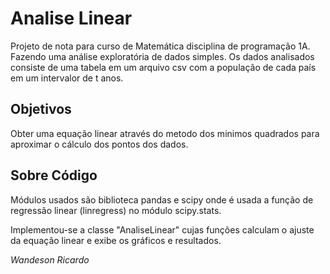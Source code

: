 # Analise Linear

Projeto de nota para curso de Matemática disciplina de programação 1A. Fazendo uma análise exploratória de dados simples. Os dados analisados consiste de uma tabela em um arquivo csv com a população de cada país em um intervalor de t anos.

## Objetivos

Obter uma equação linear através do metodo dos minimos quadrados para aproximar o cálculo
dos pontos dos dados.

## Sobre Código

Módulos usados são biblioteca pandas e scipy onde é usada a função de regressão linear (linregress)
no módulo scipy.stats.

Implementou-se a classe "AnaliseLinear" cujas funções calculam o ajuste da equação linear e exibe os gráficos e 
resultados.

_Wandeson Ricardo_
